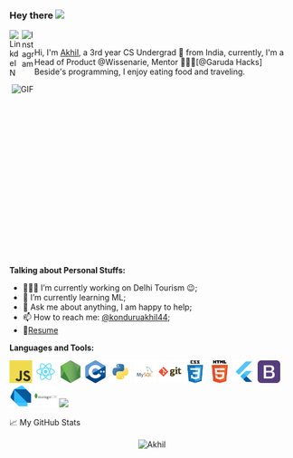 ### Hey there <img src="https://media.giphy.com/media/hvRJCLFzcasrR4ia7z/giphy.gif" width="25px">

<a href="https://www.linkedin.com/in/viswanath-akhil-konduru-1b157a16a">
  <img align="left" alt=" LinkdeIN" width="22px" src="https://cdn.jsdelivr.net/npm/simple-icons@v3/icons/linkedin.svg" />
</a>

<a href="https://www.instagram.com/konduruakhil44/">
  <img align="left" alt=" Instagram" width="22px" src="https://cdn.jsdelivr.net/npm/simple-icons@v3/icons/instagram.svg" />
</a>




<br />

Hi, I'm [Akhil](https://akkhill.live), a 3rd year CS Undergrad 🚀 from India, currently, I'm a Head of Product @Wissenarie, Mentor 👨🏽‍💼[@Garuda Hacks] Beside's programming, I enjoy eating food and traveling.

  <img align="right" alt="GIF" src="https://github.com/abhisheknaiidu/abhisheknaiidu/blob/master/code.gif?raw=true" width="500" height="320" />
  
**Talking about Personal Stuffs:**

- 👨🏽‍💻 I’m currently working on Delhi Tourism  :wink:;
- 🌱 I’m currently learning  ML; 
- 💬 Ask me about anything, I am happy to help;
- 📫 How to reach me: [@konduruakhil44](https://instagram.com/konduruakhil44);
- 📝[Resume](https://akkhill.live/Akhil%20Resume.pdf)


**Languages and Tools:**  


<code><img height="40" src="https://raw.githubusercontent.com/github/explore/80688e429a7d4ef2fca1e82350fe8e3517d3494d/topics/javascript/javascript.png"></code>
<code><img height="40" src="https://raw.githubusercontent.com/github/explore/80688e429a7d4ef2fca1e82350fe8e3517d3494d/topics/react/react.png"></code>
<code><img height="40" src="https://raw.githubusercontent.com/github/explore/80688e429a7d4ef2fca1e82350fe8e3517d3494d/topics/nodejs/nodejs.png"></code>
<code><img height="40" src="https://raw.githubusercontent.com/github/explore/80688e429a7d4ef2fca1e82350fe8e3517d3494d/topics/cpp/cpp.png"></code>
<code><img height="40" src="https://raw.githubusercontent.com/github/explore/80688e429a7d4ef2fca1e82350fe8e3517d3494d/topics/python/python.png"></code>
<code><img height="40" src="https://raw.githubusercontent.com/github/explore/80688e429a7d4ef2fca1e82350fe8e3517d3494d/topics/mysql/mysql.png"></code>
<code><img height="40" src="https://raw.githubusercontent.com/github/explore/80688e429a7d4ef2fca1e82350fe8e3517d3494d/topics/git/git.png"></code>
<code><img height="40" src="https://raw.githubusercontent.com/github/explore/80688e429a7d4ef2fca1e82350fe8e3517d3494d/topics/css/css.png"></code>
<code><img height="40" src="https://raw.githubusercontent.com/github/explore/80688e429a7d4ef2fca1e82350fe8e3517d3494d/topics/html/html.png"></code>
<code><img height="40" src="https://raw.githubusercontent.com/github/explore/80688e429a7d4ef2fca1e82350fe8e3517d3494d/topics/flutter/flutter.png"></code>
<code><img height="40" src="https://raw.githubusercontent.com/github/explore/80688e429a7d4ef2fca1e82350fe8e3517d3494d/topics/bootstrap/bootstrap.png"></code>
<code><img height="40" src="https://raw.githubusercontent.com/github/explore/80688e429a7d4ef2fca1e82350fe8e3517d3494d/topics/dart/dart.png"></code>
<code><img height="40" src="https://raw.githubusercontent.com/github/explore/80688e429a7d4ef2fca1e82350fe8e3517d3494d/topics/mongodb/mongodb.png"></code>
<code><img height="40" src="http://semantic-ui.com/images/logo.png"></code>


<summary>📈 My GitHub Stats</summary>

<p align="center"><img align="center" src="https://github-readme-stats.vercel.app/api?username=maverick1910&show_icons=true&theme=nightowl" alt="Akhil" /></p>


<p align="center"><img align="center" src="https://github-readme-streak-stats.herokuapp.com/?user=maverick1910&theme=nightowl" alt="" /></p>
<p align="center"> <img src="https://komarev.com/ghpvc/?username=maverick1910&label=Profile%20views&color=131313&style=plastic" alt="" /> </p>











